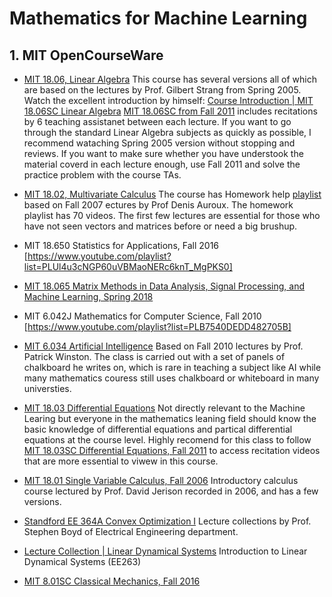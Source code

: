 # Mathematics for Machine Learning

## 1. MIT OpenCourseWare
- [MIT 18.06, Linear Algebra](https://www.youtube.com/playlist?list=PLE7DDD91010BC51F8)
  This course has several versions all of which are based on the lectures by Prof. Gilbert Strang from Spring 2005.
  Watch the excellent introduction by himself: [Course Introduction | MIT 18.06SC Linear Algebra](https://www.youtube.com/watch?v=hNDFwVVKVk0&list=PL221E2BBF13BECF6C) 
  [MIT 18.06SC from Fall 2011](https://www.youtube.com/playlist?list=PL221E2BBF13BECF6C) includes recitations by 6 teaching assistanet between each lecture. If you want to go through the standard Linear Algebra subjects as quickly as possible, I recommend wataching Spring 2005 version without stopping and reviews. If you want to make sure whether you have understook the material coverd in each lecture enough, use Fall 2011 and solve the practice problem with the course TAs.

- [MIT 18.02, Multivariate Calculus](https://www.youtube.com/playlist?list=PL4C4C8A7D06566F38)
  The course has Homework help [playlist](https://www.youtube.com/playlist?list=PLF07555F3CC669D01) based on Fall 2007 ectures by Prof Denis Auroux. The homework playlist has 70 videos. The first few lectures are essential for those who have not seen vectors and matrices before or need a big brushup. 

- MIT 18.650 Statistics for Applications, Fall 2016 [https://www.youtube.com/playlist?list=PLUl4u3cNGP60uVBMaoNERc6knT_MgPKS0]

- [MIT 18.065 Matrix Methods in Data Analysis, Signal Processing, and Machine Learning, Spring 2018](https://www.youtube.com/playlist?list=PLUl4u3cNGP63oMNUHXqIUcrkS2PivhN3k)

- MIT 6.042J Mathematics for Computer Science, Fall 2010 [https://www.youtube.com/playlist?list=PLB7540DEDD482705B]

- [MIT 6.034 Artificial Intelligence](https://www.youtube.com/playlist?list=PLUl4u3cNGP63gFHB6xb-kVBiQHYe_4hSi) 
  Based on Fall 2010 lectures by Prof. Patrick Winston. The class is carried out with a set of panels of chalkboard he writes on, which is rare in teaching a subject like AI while many mathematics couress still uses chalkboard or whiteboard in many universties.  

- [MIT 18.03 Differential Equations](https://www.youtube.com/playlist?list=PLEC88901EBADDD980)
  Not directly relevant to the Machine Learing but everyone in the mathematics leaning field should know the    basic knowledge of differential equations and partical differential equations at the course level. Highly recomend for this class to 
  follow [MIT 18.03SC Differential Equations, Fall 2011](https://www.youtube.com/playlist?list=PL64BDFBDA2AF24F7E) to access     recitation videos that are more essential to viwew in this course.

- [MIT 18.01 Single Variable Calculus, Fall 2006](https://www.youtube.com/playlist?list=PL590CCC2BC5AF3BC1)
  Introductory calculus course lectured by Prof. David Jerison recorded in 2006, and has a few versions. 

- [Standford EE 364A Convex Optimization I](https://www.youtube.com/view_play_list?p=3940DD956CDF0622)
   Lecture collections by Prof. Stephen Boyd of Electrical Engineering department.
   
- [Lecture Collection | Linear Dynamical Systems](https://www.youtube.com/playlist?list=PL06960BA52D0DB32B)
Introduction to Linear Dynamical Systems (EE263) 

- [MIT 8.01SC Classical Mechanics, Fall 2016](https://www.youtube.com/playlist?list=PLUl4u3cNGP61qDex7XslwNJ-xxxEFzMNV)
 
